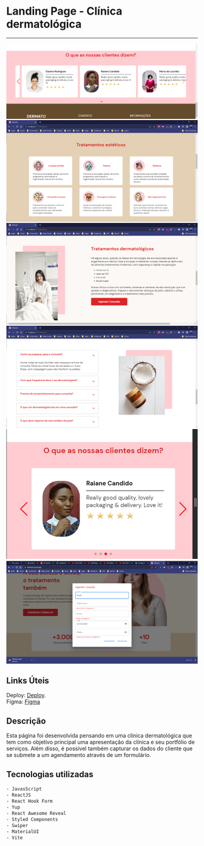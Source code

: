 # Landing Page - Clínica dermatológica

<hr/>

<div class="Container">
    <img  src="./src/assets/Fotos/Captura de tela_20230215_143039.png">
    <img src="./src/assets/Fotos/Captura de tela_20230215_142851.png">
    <img src="./src/assets/Fotos/Captura de tela_20230215_143002.png">
    <img src="./src/assets/Fotos/Captura de tela_20230215_143015.png">
    <img src="./src/assets/Fotos/Captura de tela_20230215_143143.png">
    <img src="./src/assets/Fotos/Captura de tela_20230215_143329.png">
</div>

## Links Úteis

Deploy: [Deploy](http://dermato.vercel.app/). <br/>
Figma: [Figma](https://www.figma.com/file/7XgNAeqaVzm8m6e51bWXMm/Dermato?node-id=2%3A160&t=iaH3keypQdh7MXMr-0)

## Descrição

Esta página foi desenvolvida pensando em uma clínica dermatológica que tem como objetivo principal uma apresentação da clínica e seu portfólio de serviços. Além disso, é possível também capturar os dados do cliente que se submete a um agendamento através de um formulário.

## Tecnologias utilizadas

    - JavasScript
    - ReactJS
    - React Hook Form
    - Yup
    - React Awesome Reveal
    - Styled Components
    - Swiper
    - MaterialUI
    - Vite
